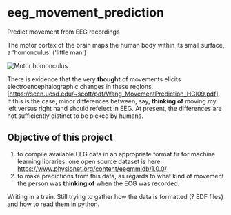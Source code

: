 # eeg_movement_prediction
Predict movement from EEG recordings

The motor cortex of the brain maps the human body within its small surface, a 'homonculus' ('little man')

![Motor homonculus](https://upload.wikimedia.org/wikipedia/commons/thumb/c/c4/1421_Sensory_Homunculus.jpg/800px-1421_Sensory_Homunculus.jpg)

There is evidence that the very __thought__ of movements elicits electroencephalographic changes in these regions. [https://sccn.ucsd.edu/~scott/pdf/Wang_MovementPrediction_HCI09.pdf]. If this is the case, minor differences between, say, __thinking of__ moving my left versus right hand should refelect in EEG. At present, the differences are not sufficiently distinct to be picked by humans.

## Objective of this project

1. to compile available EEG data in an appropriate format fir for machine learning libraries; one open source dataset is here: https://www.physionet.org/content/eegmmidb/1.0.0/
2. to make predictions from this data, as regards to what kind of movement the person was __thinking of__ when the ECG was recorded.

Writing in a train. Still trying to gather how the data is formatted (? EDF files) and how to read them in python.
